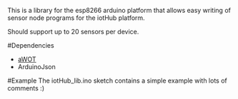 

This is a library for the esp8266 arduino platform that allows easy writing of sensor node programs for the iotHub platform.

Should support up to 20 sensors per device.

#Dependencies
- [aWOT](https://github.com/lasselukkari/aWOT)
- ArduinoJson

#Example
The iotHub_lib.ino sketch contains a simple example with lots of comments :)
